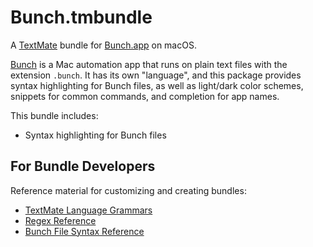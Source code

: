 # Bunch.tmbundle

A [TextMate](https://macromates.com/) bundle for
[Bunch.app](https://bunchapp.co) on macOS.

[Bunch](https://bunchapp.co) is a Mac automation app that runs on plain text
files with the extension `.bunch`. It has its own "language", and this package
provides syntax highlighting for Bunch files, as well as light/dark color
schemes, snippets for common commands, and completion for app names. 

This bundle includes:

- Syntax highlighting for Bunch files


## For Bundle Developers

Reference material for customizing and creating bundles:

* [TextMate Language Grammars](https://macromates.com/manual/en/language_grammars)
* [Regex Reference](https://macromates.com/manual/en/regular_expressions)
* [Bunch File Syntax Reference](https://bunchapp.co/docs/bunch-files/quick-reference/)
